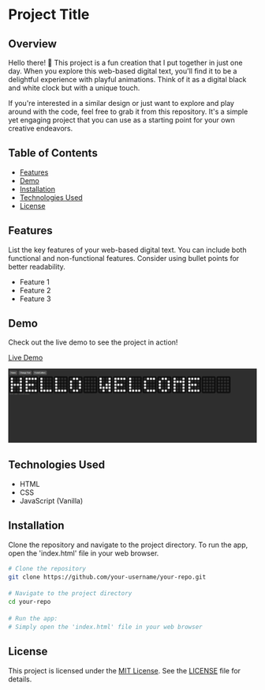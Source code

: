 # Project Title

## Overview

Hello there! 👋 This project is a fun creation that I put together in just one day. When you explore this web-based digital text, you'll find it to be a delightful experience with playful animations. Think of it as a digital black and white clock but with a unique touch.

If you're interested in a similar design or just want to explore and play around with the code, feel free to grab it from this repository. It's a simple yet engaging project that you can use as a starting point for your own creative endeavors.



## Table of Contents

- [Features](#features)
- [Demo](#demo)
- [Installation](#installation)
- [Technologies Used](#technologies-used)
- [License](#license)

## Features

List the key features of your web-based digital text. You can include both functional and non-functional features. Consider using bullet points for better readability.

- Feature 1
- Feature 2
- Feature 3

## Demo

Check out the live demo to see the project in action!

[Live Demo](link_to_live_demo)

![Demo](./preview/Screenshot_2024-02-02_191311.png)

## Technologies Used

- HTML
- CSS
- JavaScript (Vanilla)


## Installation

Clone the repository and navigate to the project directory. To run the app, open the 'index.html' file in your web browser.

```bash
# Clone the repository
git clone https://github.com/your-username/your-repo.git

# Navigate to the project directory
cd your-repo

# Run the app:
# Simply open the 'index.html' file in your web browser
```

## License

This project is licensed under the [MIT License](https://opensource.org/licenses/MIT). See the [LICENSE](LICENSE) file for details.
